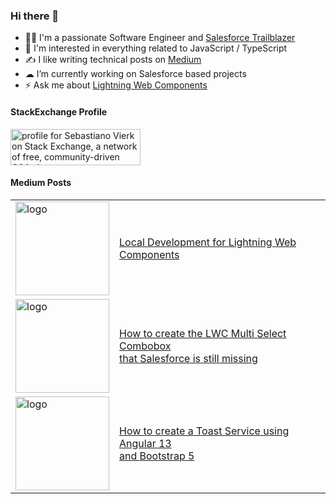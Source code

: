 ### Hi there 👋

- 👨‍💻 I'm a passionate Software Engineer and [Salesforce Trailblazer](https://trailblazer.me/id/svierk)
- 👀 I'm interested in everything related to JavaScript / TypeScript
- ✍️ I like writing technical posts on [Medium](https://medium.com/@svierk)
- ☁ I’m currently working on Salesforce based projects
- ⚡️ Ask me about [Lightning Web Components](https://developer.salesforce.com/docs/component-library/documentation/en/lwc)

#### StackExchange Profile

<a href="https://stackexchange.com/users/8147444/sebastiano-vierk"><img src="https://stackexchange.com/users/flair/8147444.png?theme=dark" width="208" height="58" alt="profile for Sebastiano Vierk on Stack Exchange, a network of free, community-driven Q&amp;A sites" title="profile for Sebastiano Vierk on Stack Exchange, a network of free, community-driven Q&amp;A sites" /></a>

#### Medium Posts

<table>
  <tr>
    <td>
      <a
        href="https://medium.com/@svierk/local-development-for-lightning-web-components-7a3fdc1c4b7d"
      >
        <img
          src="https://miro.medium.com/max/1400/1*WrIe8vWhnDGLkBjLZKLGgQ.gif"
          alt="logo"
          width="150"
        />
      </a>
    </td>
    <td>
      <a
        href="https://medium.com/@svierk/local-development-for-lightning-web-components-7a3fdc1c4b7d"
        >Local Development for Lightning Web Components</a
      >
    </td>
  </tr>
  <tr>
    <td>
      <a
        href="https://medium.com/@svierk/how-to-create-the-lwc-multi-select-combobox-that-salesforce-is-still-missing-c7bf3a2850dd"
      >
        <img
          src="https://miro.medium.com/max/1400/1*dGy7GZY3ImyNC4jKHV0jwA.png"
          alt="logo"
          width="150"
        />
      </a>
    </td>
    <td>
      <a
        href="https://medium.com/@svierk/how-to-create-the-lwc-multi-select-combobox-that-salesforce-is-still-missing-c7bf3a2850dd"
        >How to create the LWC Multi Select Combobox <br />
        that Salesforce is still missing</a
      >
    </td>
  </tr>
  <tr>
    <td>
      <a
        href="https://medium.com/@svierk/how-to-create-a-toast-service-using-angular-13-and-bootstrap-5-494e5c66627"
      >
        <img
          src="https://miro.medium.com/max/1400/1*sEUYh4Mjj1KlLKyn6Iln8w.gif"
          alt="logo"
          width="150"
        />
      </a>
    </td>
    <td>
      <a
        href="https://medium.com/@svierk/how-to-create-a-toast-service-using-angular-13-and-bootstrap-5-494e5c66627"
        >How to create a Toast Service using Angular 13 <br />
        and Bootstrap 5</a
      >
    </td>
  </tr>
</table>
